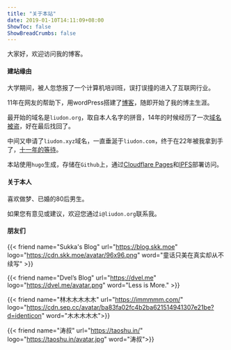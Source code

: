 ```yaml
---
title: "关于本站"
date: 2019-01-10T14:11:09+08:00
ShowToc: false
ShowBreadCrumbs: false
---
```


大家好，欢迎访问我的博客。

#### 建站缘由

大学期间，被人忽悠报了一个计算机培训班，误打误撞的进入了互联网行业。

11年在网友的帮助下，用wordPress搭建了[博客](https://www.liudon.org/1.html)，随即开始了我的博主生涯。

最开始的域名是`liudon.org`，取自本人名字的拼音，14年的时候经历了一次[域名被盗](https://www.liudon.org/1255.html)，好在最后找回了。

中间又申请了`liudon.xyz`域名，一直垂涎于`liudon.com`，终于在22年被我拿到手了，[十一年的等待](https://liudon.com/posts/%E5%8D%81%E4%B8%80%E5%B9%B4%E7%9A%84%E7%AD%89%E5%BE%85%E7%BB%88%E4%BA%8E%E6%8B%BF%E5%88%B0%E4%BA%86liudon.com%E5%9F%9F%E5%90%8D/)。

本站使用`hugo`生成，存储在`Github`上，通过[Cloudflare Pages](https://liudon.com/posts/deploy-blog-to-cloudflare-pages/)和[IPFS](https://liudon.com/posts/deploy-blog-to-ipfs/)部署访问。


#### 关于本人

喜欢做梦、已婚的80后男生。

如果您有意见或建议，欢迎您通过`i@liudon.org`联系我。

#### 朋友们

{{< friend name="Sukka's Blog" url="https://blog.skk.moe" logo="https://cdn.skk.moe/avatar/96x96.png" word="童话只美在真实却从不续写" >}}

{{< friend name="Dvel’s Blog" url="https://dvel.me" logo="https://dvel.me/avatar.png" word="Less is More." >}}

{{< friend name="林木木木木木" url="https://immmmm.com/" logo="https://cdn.sep.cc/avatar/ba83fa02fc4b2ba621514941307e21be?d=identicon" word="木木木木木">}}

{{< friend name="涛叔" url="https://taoshu.in/" logo="https://taoshu.in/avatar.jpg" word="涛叔">}}
